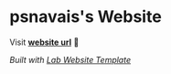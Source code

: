 
# psnavais's Website

Visit **[website url](#)** 🚀

_Built with [Lab Website Template](https://greene-lab.gitbook.io/lab-website-template-docs)_

